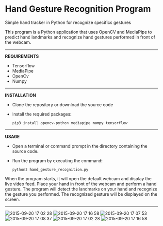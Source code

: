 # <b>Hand Gesture Recognition Program</b>

Simple hand tracker in Python for recognize specifics gestures

This program is a Python application that uses OpenCV and MediaPipe to predict hand landmarks and recognize hand gestures performed in front of the webcam.

------------------------------------------------------------------------

<b> REQUIREMENTS </b>

  - Tensorflow
  - MediaPipe
  - OpenCv
  - Numpy

------------------------------------------------------------------------

<b> INSTALLATION </b>

  - Clone the repository or download the source code
  - Install the required packages:
     
        pip3 install opencv-python mediapipe numpy tensorflow 
        
------------------------------------------------------------------------

<b> USAGE </b>

  - Open a terminal or command prompt in the directory containing the source code.
  - Run the program by executing the command:

        python3 hand_gesture_recognition.py

When the program starts, it will open the default webcam and display the live video feed.
Place your hand in front of the webcam and perform a hand gesture.
The program will detect the landmarks on your hand and recognize the gesture you performed.
The recognized gesture will be displayed on the screen.

------------------------------------------------------------------------

![2015-09-20 17 02 28](https://cloud.githubusercontent.com/assets/4307137/10105283/251b6868-63ae-11e5-9918-b789d9d682ec.png)
![2015-09-20 17 16 58](https://cloud.githubusercontent.com/assets/4307137/10105290/2a183f3a-63ae-11e5-9380-50d9f6d8afd6.png)
![2015-09-20 17 07 53](https://cloud.githubusercontent.com/assets/4307137/10105284/26aa7ad4-63ae-11e5-88b7-bc523a095c9f.png)
![2015-09-20 17 08 37](https://cloud.githubusercontent.com/assets/4307137/10105288/28698fae-63ae-11e5-8ba7-a62360a8e8a7.png)
![2015-09-20 17 02 28](https://cloud.githubusercontent.com/assets/4307137/10105283/251b6868-63ae-11e5-9918-b789d9d682ec.png)
![2015-09-20 17 16 58](https://cloud.githubusercontent.com/assets/4307137/10105290/2a183f3a-63ae-11e5-9380-50d9f6d8afd6.png)
        



